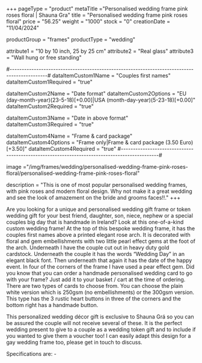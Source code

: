 +++
pageType = "product"
metaTitle ="Personalised wedding frame pink roses floral | Shauna Gra"
title = "Personalised wedding frame pink roses floral"
price = "56.25"
weight = "1000"
stock = "0"
creationDate = "11/04/2024"

productGroup = "frames"
productType = "wedding"
 
attribute1 = "10 by 10 inch, 25 by 25 cm" 
attribute2 = "Real glass"
attribute3 = "Wall hung or free standing"
 
#---------------------------------------------------------------------------------------------#
dataItemCustom1Name = "Couples first names"
dataItemCustom1Required = "true"

dataItemCustom2Name = "Date format"
dataItemCustom2Options = "EU (day-month-year)(23-5-18)[+0.00]|USA (month-day-year)(5-23-18)[+0.00]"
dataItemCustom2Required = "true"

dataItemCustom3Name = "Date in above format"
dataItemCustom3Required = "true"

dataItemCustom4Name = "Frame & card package"
dataItemCustom4Options = "Frame only|Frame & card package (3.50 Euro)[+3.50]"
dataItemCustom4Required = "true"
#---------------------------------------------------------------------------------------------#
 
image ="/img/frames/wedding/personalised-wedding-frame-pink-roses-floral/personalised-wedding-frame-pink-roses-floral"

description = "This is one of most popular personalised wedding frames, with pink roses and modern floral design. Why not make it a great wedding and see the look of amazement on the bride and grooms faces!!."
+++

Are you looking for a unique and personalised wedding gift frame or token wedding gift for your best friend, daughter, son, niece, nephew or a special couples big day that is handmade in Ireland? Look at this one-of-a-kind custom wedding frame! At the top of this bespoke wedding frame, it has the couples first names above a printed elegant rose arch. It is decorated with floral and gem embellishments with two little pearl effect gems at the foot of the arch. Underneath I have the couple cut out in heavy duty gold cardstock. Underneath the couple it has the words “Wedding Day” in an elegant black font. Then underneath that again it has the date of the happy event. In four of the corners of the frame I have used a pear effect gem.
Did you know that you can order a handmade personalised wedding card to go with your frame? Just add it to your basket / cart at the time of ordering. There are two types of cards to choose from. You can choose the plain white version which is 250gsm (no embellishments) or the 300gsm version. This type has the 3 rustic heart buttons in three of the corners and the bottom right has a handmade button.

This personalized wedding décor gift is exclusive to Shauna Grá so you can be assured the couple will not receive several of these. It is the perfect wedding present to give to a couple as a wedding token gift and to include if you wanted to give them a voucher too!
I can easily adapt this design for a gay wedding frame too, please get in touch to discuss.

Specifications are: -
